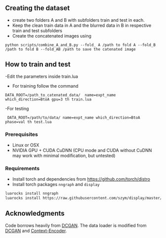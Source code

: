 

## Creating the dataset
- create two folders A and B with subfolders train and test in each.
- Keep the clean train data in A and the blurred data in B in respective train and test subfolders
- Create the concatenated images using 

```
python scripts/combine_A_and_B.py --fold_ A /path to fold A --fold_B /path to fold B --fold_AB /path to save the catenated image
```

## How to train and test
-Edit the parameters inside train.lua 
- For training follow the command
```
DATA_ROOT=/path_to_catenated_data/  name=expt_name which_direction=BtoA gpu=3 th train.lua

```
-For testing
```
 DATA_ROOT=/path/to/data/ name=expt_name which_direction=BtoA phase=val th test.lua
```


### Prerequisites
- Linux or OSX
- NVIDIA GPU + CUDA CuDNN (CPU mode and CUDA without CuDNN may work with minimal modification, but untested)

### Requirements
- Install torch and dependencies from https://github.com/torch/distro
- Install torch packages `nngraph` and `display`
```bash
luarocks install nngraph
luarocks install https://raw.githubusercontent.com/szym/display/master/display-scm-0.rockspec
```
## Acknowledgments
Code borrows heavily from [DCGAN](https://github.com/soumith/dcgan.torch). The data loader is modified from [DCGAN](https://github.com/soumith/dcgan.torch) and  [Context-Encoder](https://github.com/pathak22/context-encoder).
